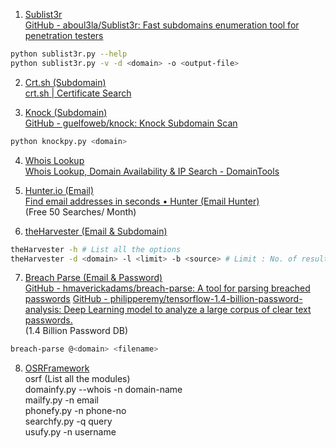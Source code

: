 1. <u>Sublist3r</u>  
   [GitHub - aboul3la/Sublist3r: Fast subdomains enumeration tool for penetration testers](https://github.com/aboul3la/Sublist3r)

````bash
python sublist3r.py --help
python sublist3r.py -v -d <domain> -o <output-file>
````

2. <u>Crt.sh (Subdomain)</u>  
   [crt.sh | Certificate Search](https://crt.sh/)

3. <u>Knock (Subdomain)</u>  
   [GitHub - guelfoweb/knock: Knock Subdomain Scan](https://github.com/guelfoweb/knock.git)

````bash
python knockpy.py <domain>
````

4. <u>Whois Lookup</u>  
   [Whois Lookup, Domain Availability & IP Search - DomainTools](https://whois.domaintools.com/)

5. <u>Hunter.io (Email)</u>  
   [Find email addresses in seconds • Hunter (Email Hunter)](https://hunter.io/)  
   (Free 50 Searches/ Month)

6. <u>theHarvester (Email & Subdomain)</u>

````bash
theHarvester -h # List all the options
theHarvester -d <domain> -l <limit> -b <source> # Limit : No. of results
````

7. <u>Breach Parse (Email & Password)</u>  
   [GitHub - hmaverickadams/breach-parse: A tool for parsing breached passwords](https://github.com/hmaverickadams/breach-parse)
   [GitHub - philipperemy/tensorflow-1.4-billion-password-analysis: Deep Learning model to analyze a large corpus of clear text passwords.](https://github.com/philipperemy/tensorflow-1.4-billion-password-analysis)  
   (1.4 Billion Password DB)

````bash
breach-parse @<domain> <filename>
````

8. <u>OSRFramework</u>  
   osrf (List all the modules)  
   domainfy.py --whois -n domain-name  
   mailfy.py -n email  
   phonefy.py -n phone-no  
   searchfy.py -q query  
   usufy.py -n username
